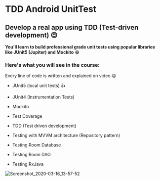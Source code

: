 # TDD Android UnitTest 

## Develop a real app using TDD (Test-driven development) :heart_eyes:

**You'll learn to build professional grade unit tests using popular libraries like JUnit5 (Jupiter) and Mockito** :grin:


### Here's what you will see in the course:


Every line of code is written and explained on video :yum:


- JUnit5 (local unit tests) :+1:

- JUnit4 (Instrumentation Tests)

- Mockito

- Test Coverage

- TDD (Test driven development)

- Testing with MVVM architecture (Repository pattern)

- Testing Room Database

- Testing Room DAO

- Testing RxJava



![Screenshot_2020-03-16_13-57-52](https://user-images.githubusercontent.com/26750131/76787124-cbc62980-678e-11ea-8afb-f6ae3945a597.png)




